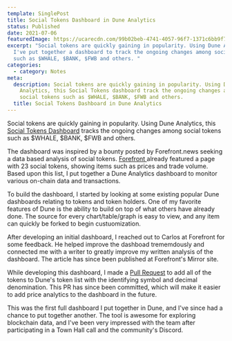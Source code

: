 ```yaml
---
template: SinglePost
title: Social Tokens Dashboard in Dune Analytics
status: Published
date: 2021-07-06
featuredImage: https://ucarecdn.com/99b02beb-4741-4057-96f7-1371c6bb9f77/
excerpt: "Social tokens are quickly gaining in popularity. Using Dune Analytics,
  I've put together a dashboard to track the ongoing changes among social tokens
  such as $WHALE, $BANK, $FWB and others. "
categories:
  - category: Notes
meta:
  description: Social tokens are quickly gaining in popularity. Using Dune
    Analytics, this Social Tokens dashboard track the ongoing changes among
    social tokens such as $WHALE, $BANK, $FWB and others.
  title: Social Tokens Dashboard in Dune Analytics
---
```

Social tokens are quickly gaining in popularity. Using Dune Analytics, this [Social Tokens Dashboard](https://duneanalytics.com/rantum/Social-Tokens) tracks the ongoing changes among social tokens such as $WHALE, $BANK, $FWB and others. 

The dashboard was inspired by a bounty posted by Forefront.news seeking a data based analysis of social tokens. [Forefront ](https://forefront.market/market)already featured a page with 23 social tokens, showing items such as prices and trade volume. Based upon this list, I put together a Dune Analytics dashboard to monitor various on-chain data and transactions. 

To build the dashboard, I started by looking at some existing popular Dune dashboards relating to tokens and token holders. One of my favorite features of Dune is the ability to build on top of what others have already done. The source for every chart/table/graph is easy to view, and any item can quickly be forked to begin custuomization. 

After developing an initial dashboard, I reached out to Carlos at Forefront for some feedback. He helped improve the dashboad trememdously and connected me with a writer to greatly improve my written analysis of the dashboard. The article has since been published at Forefront's Mirror site. 

While developing this dashboard, I made a [Pull Request](https://github.com/duneanalytics/abstractions/pull/373) to add all of the tokens to Dune's token list with the identifying symbol and decimal denomination. This PR has since been committed, which will make it easier to add price analytics to the dashboard in the future. 

This was the first full dashboard I put together in Dune, and I've since had a chance to put together another. The tool is awesome for exploring blockchain data, and I've been very impressed with the team after participating in a Town Hall call and the community's Discord.